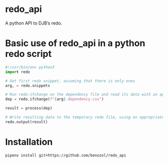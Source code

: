 # redo\_api
A python API to DJB’s redo.

# Basic use of redo\_api in a python redo script
```python
#!/usr/bin/env python3
import redo

# Get first redo snippet, assuming that there is only ones
arg, = redo.snippets

# Run redo-ifchange on the dependency file and read its data with an appropriate unserializer
dep = redo.ifchange(f"{arg}.dependency.csv")

result = process(dep)

# Write resulting data to the temporary redo file, using an appropriate serializer
redo.output(result)
```

# Installation

```shell
pipenv install git+https://github.com/benozol/redo_api
```
